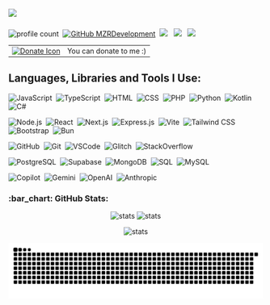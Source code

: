 <img src="https://readme-typing-svg.herokuapp.com?&font=BlinkMacSystemFont&color=FFFFFF&size=25&lines=Hello!+I'm+MZRDev;Hello!+I'm+Kaan" /> &nbsp;
---
![profile count](https://komarev.com/ghpvc/?username=MZRCode&color=red)&nbsp;
[![GitHub MZRDevelopment](https://img.shields.io/github/followers/MZRCode?label=Takipci&style=social)](https://github.com/MZRCode)&nbsp;
<a href="https://discord.gg/ktVdQYrtXF"><img src="https://img.shields.io/badge/Discord-5865F2?style=flat&logo=Discord&logoColor=white"/></a> &nbsp;
<a href="https://youtube.com/@MZRDev"><img src="https://img.shields.io/badge/YouTube-ff0000?style=flat&logo=YouTube&logoColor=white"/></a> &nbsp;
<a href="https://open.spotify.com/user/x9cbfwe8xc9iu6eqfbpsw2ujb"><img src="https://img.shields.io/badge/Spotify-1DB954?style=flat&logo=Spotify&logoColor=white"/></a> &nbsp;
<table>
  <tr>
    <td>
      <a href="https://donate.bynogame.com/mzrdev" target="_blank">
        <img src="https://www.mzrdev.com/platforms/bynogame.png" width="20px" height="20px" alt="Donate Icon"/>
      </a>
    </td>
    <td>
      <span>You can donate to me :)</span>
    </td>
  </tr>
</table>

## Languages, Libraries and Tools I Use:
![JavaScript](https://img.shields.io/badge/JavaScript-F7DF1E.svg?style=for-the-badge&logo=JavaScript&logoColor=black)&nbsp;
![TypeScript](https://img.shields.io/badge/TypeScript-3178C6.svg?style=for-the-badge&logo=TypeScript&logoColor=white)&nbsp;
![HTML](https://img.shields.io/badge/HTML-E34F26.svg?style=for-the-badge&logo=HTML5&logoColor=white)&nbsp;
![CSS](https://img.shields.io/badge/CSS-1572B6.svg?style=for-the-badge&logo=CSS3&logoColor=white)&nbsp;
![PHP](https://img.shields.io/badge/PHP-777bb3.svg?style=for-the-badge&logo=PHP&logoColor=white)&nbsp;
![Python](https://img.shields.io/badge/Python-3a76a7.svg?style=for-the-badge&logo=Python&logoColor=white)&nbsp;
![Kotlin](https://img.shields.io/badge/Kotlin-6078df.svg?style=for-the-badge&logo=Kotlin&logoColor=white)&nbsp;
![C#](https://img.shields.io/badge/C%23-b14796.svg?style=for-the-badge&logo=C#&logoColor=white)&nbsp;

![Node.js](https://img.shields.io/badge/Node.js-339933.svg?style=for-the-badge&logo=nodedotjs&logoColor=white)&nbsp;
![React](https://img.shields.io/badge/React-61DAFB.svg?style=for-the-badge&logo=React&logoColor=black)&nbsp;
![Next.js](https://img.shields.io/badge/Next.js-000000.svg?style=for-the-badge&logo=nextdotjs&logoColor=white)&nbsp;
![Express.js](https://img.shields.io/badge/Express.js-363636.svg?style=for-the-badge&logo=express&logoColor=white)&nbsp;
![Vite](https://img.shields.io/badge/Vite-8976fe.svg?style=for-the-badge&logo=vite&logoColor=white)&nbsp;
![Tailwind CSS](https://img.shields.io/badge/Tailwind%20CSS-06B6D4.svg?style=for-the-badge&logo=Tailwind-CSS&logoColor=white)&nbsp;
![Bootstrap](https://img.shields.io/badge/Bootstrap-563D7C?style=for-the-badge&logo=bootstrap&logoColor=white)&nbsp;
![Bun](https://img.shields.io/badge/Bun-a69d90?style=for-the-badge&logo=bun&logoColor=white)&nbsp;

![GitHub](https://img.shields.io/badge/Github-000000.svg?style=for-the-badge&logo=github&logoColor=white)&nbsp;
![Git](https://img.shields.io/badge/Git-F05032?style=for-the-badge&logo=git&logoColor=white)&nbsp;
![VSCode](https://img.shields.io/badge/-Visual%20Studio%20Code-05122A.svg?style=for-the-badge&logo=visual-studio-code&logoColor=white)&nbsp;
![Glitch](https://img.shields.io/badge/Glitch-3333FF.svg?style=for-the-badge&logo=Glitch&logoColor=white)&nbsp;
![StackOverflow](https://img.shields.io/badge/Stack%20Overflow-F58025.svg?style=for-the-badge&logo=Stack-Overflow&logoColor=white)&nbsp;

![PostgreSQL](https://img.shields.io/badge/PostgreSQL-336791.svg?style=for-the-badge&logo=PostgreSQL&logoColor=white)&nbsp;
![Supabase](https://img.shields.io/badge/-Supabase-34B27B.svg?style=for-the-badge&logo=supabase&logoColor=white)&nbsp;
![MongoDB](https://img.shields.io/badge/MongoDB-47A248.svg?style=for-the-badge&logo=MongoDB&logoColor=white)&nbsp;
![SQL](https://img.shields.io/badge/SQL-db7533.svg?style=for-the-badge&logo=Liquibase&logoColor=white)&nbsp;
![MySQL](https://img.shields.io/badge/MySQL-5d87a1.svg?style=for-the-badge&logo=MySQL&logoColor=white)&nbsp;

![Copilot](https://img.shields.io/badge/GitHub%20Copilot-000000.svg?style=for-the-badge&logo=GitHub-Copilot&logoColor=white)&nbsp;
![Gemini](https://img.shields.io/badge/Google%20Gemini-8E75B2.svg?style=for-the-badge&logo=Google-Gemini&logoColor=white)&nbsp;
![OpenAI](https://img.shields.io/badge/-OpenAI-000000.svg?style=for-the-badge&logo=OpenAI&logoColor=white)&nbsp;
![Anthropic](https://img.shields.io/badge/-Anthropic-DA7756.svg?style=for-the-badge&logo=Anthropic&logoColor=white)&nbsp;

<h3 align="left">:bar_chart: GitHub Stats:</h3>
<p align="center">
  <img src="https://github-readme-stats.vercel.app/api?username=MZRCode&count_private=true&show_icons=true&theme=dark&hide_border=true" width="%100" height="150px" alt="stats" />
  <img src="https://github-readme-streak-stats.herokuapp.com/?user=MZRCode&theme=dark&count_private=true&bg_color=0d1116&title_color=ce09ec&text_color=a4aacb&icon_color=007ec6&hide_border=true" width="%100" height="150px" alt="stats" />
</p>

<p align="center">
  <img src="https://github-readme-stats.vercel.app/api/top-langs?username=MZRCode&layout=compact&langs_count=8&theme=dark&hide_border=true" width="%100" height="150px" alt="stats" />
</p>

![snake-game](https://raw.githubusercontent.com/MZRCode/MZRCode/fb47375cfbb3359274376270d4b03e4d79bef742/snake.svg)
